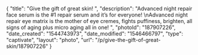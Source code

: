 {
    "title": "Give the gift of great skin! ",
    "description": "Advanced night repair face serum is the #1 repair serum and it’s for everyone! \nAdvanced night repair eye matrix is the mother of eye cremes, fights puffiness, brighten, all signs of aging plus micro aging all in one! ",
    "photoId": "187907226",
    "date_created": "1544743973",
    "date_modified": "1546466797",
    "type": "captivate",
    "layout": "photo",
    "url": "\/p\/give-the-gift-of-great-skin\/187907226"
}